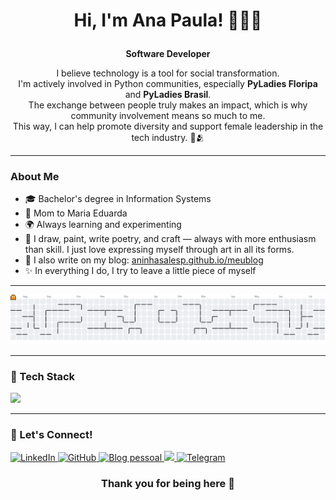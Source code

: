 # <p align="center"> Hi, I'm Ana Paula! 🌻🌿🤍 </p>

<p align="center"><strong>Software Developer</strong></p>

<p align="center">
 I believe technology is a tool for social transformation.<br>
  I'm actively involved in Python communities, especially <strong>PyLadies Floripa</strong> and <strong>PyLadies Brasil</strong>.<br>
  The exchange between people truly makes an impact, which is why community involvement means so much to me.<br>
  This way, I can help promote diversity and support female leadership in the tech industry. 🤍🫂
</p>
</p>

---

### About Me

- 🎓 Bachelor's degree in Information Systems
- 💓 Mom to Maria Eduarda
- 🌍 Always learning and experimenting
- 🎨 I draw, paint, write poetry, and craft — always with more enthusiasm than skill. I just love expressing myself through art in all its forms.
- 📝 I also write on my blog: [aninhasalesp.github.io/meublog](https://aninhasalesp.github.io/meublog)
- ✨ In everything I do, I try to leave a little piece of myself

---

<picture>
  <source media="(prefers-color-scheme: dark)" srcset="https://raw.githubusercontent.com/aninhasalesp/aninhasalesp/output/pacman-contribution-graph-dark.svg">
  <source media="(prefers-color-scheme: light)" srcset="https://raw.githubusercontent.com/aninhasalesp/aninhasalesp/output/pacman-contribution-graph.svg">
  <img alt="pacman contribution graph" src="https://raw.githubusercontent.com/aninhasalesp/aninhasalesp/output/pacman-contribution-graph.svg">
</picture>

---

### 🚀 Tech Stack

<p align="left">
  <img src="https://skillicons.dev/icons?i=python,django,docker,mysql,postgres,git,github,vscode,linux" />
</p>

---



<h3>👋 Let's Connect!</h3>

<p align="left">
  <a href="https://www.linkedin.com/in/aninhasalesp/" title="LinkedIn" target="_blank">
    <img src="https://img.shields.io/badge/-LinkedIn-0e76a8?style=flat-square&logo=Linkedin&logoColor=white" alt="LinkedIn"/>
  </a>
  <a href="https://github.com/aninhasalesp" title="GitHub" target="_blank">
    <img src="https://img.shields.io/badge/-aninhasalesp-181717?style=flat-square&logo=Github&logoColor=white" alt="GitHub"/>
  </a>
  <a href="https://aninhasalesp.github.io/meublog" title="Blog pessoal" target="_blank" rel="noopener noreferrer">
    <img src="https://img.shields.io/badge/-Blog%20Pessoal-6f42c1?style=flat-square&logo=write&logoColor=white" alt="Blog pessoal" />
  </a>
  <a href="mailto:ana@gonzaga.dev">
	<img src="https://img.shields.io/badge/-ana@gonzaga.dev-c14438?style=flat&logo=Gmail&logoColor=white" />
</a>
  <a href="https://t.me/aninhasalesp" title="Telegram" target="_blank">
    <img src="https://img.shields.io/badge/-Telegram-26A5E4?style=flat-square&logo=Telegram&logoColor=white" alt="Telegram"/>
  </a>
</p>


### <p align="center"> Thank you for being here 🌷 </p>
